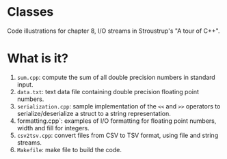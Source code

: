 # Classes
Code illustrations for chapter 8, I/O streams in Stroustrup's
"A tour of C++".

# What is it?
1. `sum.cpp`: compute the sum of all double precision numbers in
    standard input.
1. `data.txt`: text data file containing double precision floating point
    numbers.
1. `serialization.cpp`: sample implementation of the `<<` and `>>`
    operators to serialize/deserialize a struct to a string representation.
1. formatting.cpp`: examples of I/O formatting for floating point numbers,
    width and fill for integers.
1. `csv2tsv.cpp`: convert files from CSV to TSV format, using file and
    string streams.
1. `Makefile`: make file to build the code.
